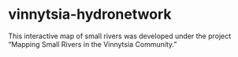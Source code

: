 # vinnytsia-hydronetwork
This interactive map of small rivers was developed under the project “Mapping Small Rivers in the Vinnytsia Community.”
